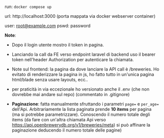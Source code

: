run: ```docker compose up```

url: http://localhost:3000  (porta mappata via docker webserver container)

user: root@example.com
pswd: password


**Note**:


- Dopo il login utente mostro il token in pagina.

- Lanciando la call da FE verso endpoint laravel di backend uso il bearer token nell'header Authorization per autenticare la chiamata.

- Note sul frontend: la pagina da dove lanciare la API call è /breweries.
Ho evitato di renderizzare la pagina in js, ho fatto tutto in un'unica pagina html/blade senza usare layouts, ecc..

- per praticità in via eccezionale ho versionato anche il .env (che non dovrebbe mai andare sul repo)
  (commentato in .gitignore)

- **Paginazione**: fatta manualmente sfruttando i parametri ```page=``` e ```per_age=``` dell'Api. Arbitrariamente la lista paginata prende **10 items** per pagina (ma si potrebbe parametrizzare).
Conoscendo il numero totale degli items (da fare con un'altra chiamata Api verso https://api.openbrewerydb.org/v1/breweries/meta) si può affinare la paginazione deducendo il numero totale delle pagine)
